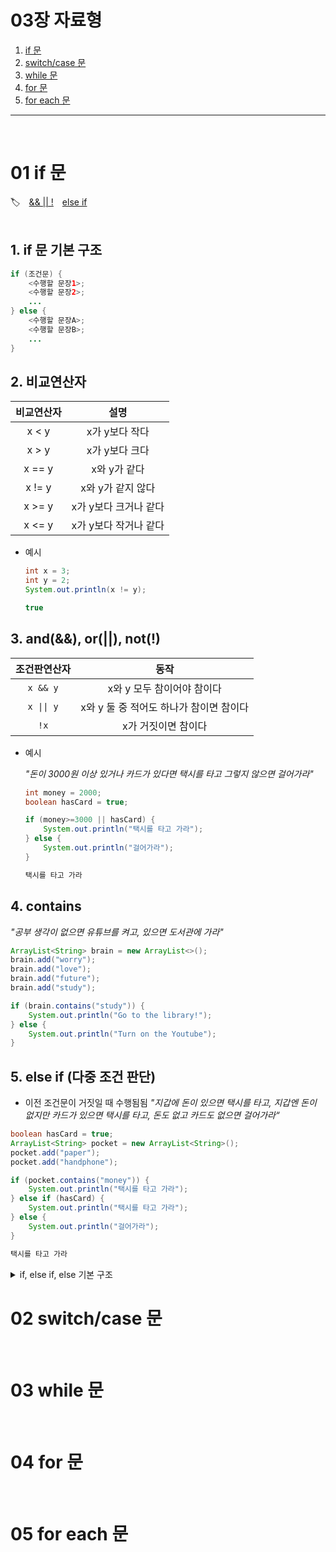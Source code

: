 # 03장 자료형
1. [if 문](#01-if-문)
2. [switch/case 문](#02-switchcase-문)
3. [while 문](#03-while-문)
4. [for 문](#04-for-문)
5. [for each 문](#05-for-each-문)

---
<br>

# 01 if 문

🏷️&emsp;[&& || !](#3-and-or-not)&emsp;[else if](#5-else-if-다중-조건-판단)<br><br>

## 1. if 문 기본 구조
```java
if (조건문) {
    <수행할 문장1>;
    <수행할 문장2>;
    ...
} else {
    <수행할 문장A>;
    <수행할 문장B>;
    ...
}
```

## 2. 비교연산자
|비교연산자|설명|
|:---:|:---:|
|x < y|x가 y보다 작다|
|x > y|x가 y보다 크다|
|x == y|x와 y가 같다|
|x != y|x와 y가 같지 않다|
|x >= y|x가 y보다 크거나 같다|
|x <= y|x가 y보다 작거나 같다|
* 예시
  <br>

  ```java
  int x = 3;
  int y = 2;
  System.out.println(x != y);
  ```
  ```java
  true
  ```

## 3. and(&&), or(||), not(!)
|조건판연산자|동작|
|:---:|:---:|
|<code>x && y</code>|x와 y 모두 참이어야 참이다|
|<code>x \|\| y</code>|x와 y 둘 중 적어도 하나가 참이면 참이다|
|<code>!x</code>|x가 거짓이면 참이다|
* 예시
  <br>

  *"돈이 3000원 이상 있거나 카드가 있다면 택시를 타고 그렇지 않으면 걸어가라"*
  ```java
  int money = 2000;
  boolean hasCard = true;

  if (money>=3000 || hasCard) {
      System.out.println("택시를 타고 가라");
  } else {
      System.out.println("걸어가라");
  }
  ```
  ```java
  택시를 타고 가라
  ```
  
## 4. contains
*"공부 생각이 없으면 유튜브를 켜고, 있으면 도서관에 가라"*
```java
ArrayList<String> brain = new ArrayList<>();
brain.add("worry");
brain.add("love");
brain.add("future");
brain.add("study");

if (brain.contains("study")) {
    System.out.println("Go to the library!");
} else {
    System.out.println("Turn on the Youtube");
}
```

## 5. else if (다중 조건 판단)
* 이전 조건문이 거짓일 때 수행됨됨
*"지갑에 돈이 있으면 택시를 타고, 지갑엔 돈이 없지만 카드가 있으면 택시를 타고, 돈도 없고 카드도 없으면 걸어가라“*
```java
boolean hasCard = true;
ArrayList<String> pocket = new ArrayList<String>();
pocket.add("paper");
pocket.add("handphone");

if (pocket.contains("money")) {
    System.out.println("택시를 타고 가라");
} else if (hasCard) {
    System.out.println("택시를 타고 가라");
} else {         
    System.out.println("걸어가라");
}
```
```java
택시를 타고 가라
```
<details>
<summary>if, else if, else 기본 구조</summary>
<div markdown="1">

```java
if (조건문) {
    <수행할 문장1> 
    <수행할 문장2>
    ...
} else if (조건문) {
    <수행할 문장1>
    <수행할 문장2>
    ...
} else if (조건문) {
    <수행할 문장1>
    <수행할 문장2>
    ...
...
} else {
   <수행할 문장1>
   <수행할 문장2>
   ... 
}
```
</details>

# 02 switch/case 문
<br>

# 03 while 문
<br>

# 04 for 문
<br>

# 05 for each 문
<br>
